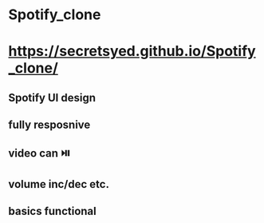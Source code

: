 # Spotify_clone
# https://secretsyed.github.io/Spotify_clone/

## Spotify UI design 
## fully resposnive
## video can ⏯️ 
## volume inc/dec etc.
## basics functional 
